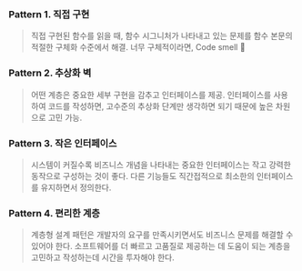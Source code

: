 ### Pattern 1. 직접 구현
> 직접 구현된 함수를 읽을 때, 함수 시그니처가 나타내고 있는 문제를 함수 본문의 적절한 구체화 수준에서 해결.
> 너무 구체적이라면, Code smell 🤮


### Pattern 2. 추상화 벽
> 어떤 계층은 중요한 세부 구현을 감추고 인터페이스를 제공.
> 인터페이스를 사용하여 코드를 작성하면, 고수준의 추상화 단계만 생각하면 되기 때문에 높은 차원으로 고민 가능.


### Pattern 3. 작은 인터페이스
> 시스템이 커질수록 비즈니스 개념을 나타내는 중요한 인터페이스는 작고 강력한 동작으로 구성하는 것이 좋다.
> 다른 기능들도 직간접적으로 최소한의 인터페이스를 유지하면서 정의한다.


### Pattern 4. 편리한 계층
> 계층형 설계 패턴은 개발자의 요구를 만족시키면서도 비즈니스 문제를 해결할 수 있어야 한다.
> 소프트웨어를 더 빠르고 고품질로 제공하는 데 도움이 되는 계층을 고민하고 작성하는데 시간을 투자해야 한다.
